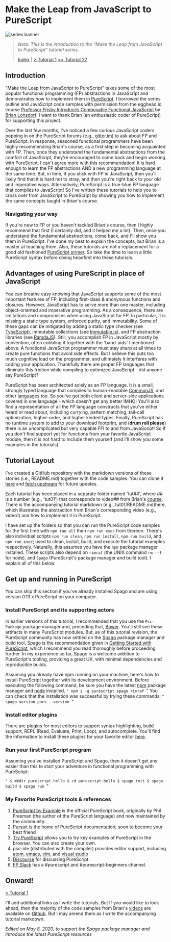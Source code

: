 # Make the Leap from JavaScript to PureScript

![series banner](resources/glitched-abstract.jpg)

> *Note: This is the introduction to the “Make the Leap from JavaScript to PureScript” tutorial series.*
>
> [Index](https://github.com/adkelley/javascript-to-purescript/tree/master/md) | [> Tutorial 1](https://github.com/adkelley/javascript-to-purescript/tree/master/tut01) [>> Tutorial 27](https://github.com/adkelley/javascript-to-purescript/tree/master/tut27)

## Introduction

"Make the Leap from JavaScript to PureScript" takes some of the most popular functional programming (FP) abstractions in JavaScript and demonstrates how to implement them in [PureScript](http://www.purescript.org). I borrowed the series outline and JavaScript code samples with permission from the egghead.io course [Professor Frisby Introduces Composable Functional JavaScript](https://egghead.io/courses/professor-frisby-introduces-composable-functional-javascript) by
[Brian Lonsdorf](https://github.com/DrBoolean).  I want to thank Brian (an enthusiastic coder of PureScript) for supporting this project.


Over the last few months, I've noticed a few curious JavaScript coders popping in on the PureScript forums (e.g., [gitter.im](https://gitter.im/purescript/purescript)) to ask about FP and PureScript.  In response, seasoned functional programmers have been highly recommending Brian's course, as a first step in becoming acquainted with FP. Then, once they understand the fundamental abstractions from the comfort of JavaScript, they're encouraged to come back and begin working with PureScript.  I can't agree more with this recommendation!  It is hard enough to learn the FP abstractions AND a new programming language at the same time.  But, in time, if you stick with FP in JavaScript, then you'll likely find that it is hard not to stray, and then you're right back to your old and imperative ways. Alternatively, PureScript is a true-blue FP language that compiles to JavaScript!  So I've written these tutorials to help you to cross over from JavaScript to PureScript by showing you how to implement the same concepts taught in Brian's course.

### Navigating your way

If you're new to FP or you haven't tackled Brian's course, then I highly recommend that first (I certainly did, and it helped me a lot). Then, once you understand the fundamental abstractions, come back, and I'll show you them in PureScript. I've done my best to explain the concepts, but Brian is a master at teaching them.  Also, these tutorials are not a replacement for a good old fashioned [PureScript primer](https://leanpub.com/purescript). So take the time to learn a little PureScript syntax before diving headfirst into these tutorials.

## Advantages of using PureScript in place of JavaScript

You can breathe easy knowing that JavaScript supports some of the most important features of FP, including first-class & anonymous functions and closures.  However, JavaScript has to serve more than one master, including object-oriented and imperative programming.  As a consequence, there are limitations and compromises when using JavaScript for FP. In particular, it is missing a static type system, enforced purity, and immutability.  Some of these gaps can be mitigated by adding a static type checker (see [TypeScript](https://www.typescriptlang.org/)), immutable collections (see [Immutable.js](https://facebook.github.io/immutable-js/)), and FP abstraction libraries (see [RamdaJS](http://ramdajs.com)). Still, you accomplish FP in JavaScript mostly by convention, often cobbling it together with the 'band-aids' I mentioned above. A functional JavaScript programmer must stay sharp at all times to create pure functions that avoid side effects.  But I believe this puts too much cognitive load on the programmer, and ultimately it interferes with coding your application.  Thankfully there are proper FP languages that eliminate this friction while compiling to optimized JavaScript - did anyone say PureScript?

PureScript has been architected solely as an FP language. It is a small, strongly typed language that compiles to human-readable [CommonJS](https://en.wikipedia.org/wiki/CommonJS), and other [languages](https://github.com/andyarvanitis/purescript-native) too. So you've got both client and server-side applications covered in one language - which doesn't get any better IMHO! You'll also find a representation of all the FP language constructs that you've either heard or read about, including currying, pattern matching, tail-call optimization, higher-order, and higher kinded types.  Finally, PureScript has no runtime system to add to your download footprint, and (**drum roll please**) there is an uncomplicated but very capable FFI to and from JavaScript! So if you don't find support yet for functions from your favorite JavaScript module, then it is not hard to include them yourself (and I'll show you some examples in the tutorials).

## Tutorial Layout

I've created a GitHub repository with the markdown versions of these stories (i.e., README.md) together with the code samples. You can clone it [here](https://github.com/adkelley/javascript-to-purescript) and [fetch upstream](https://help.github.com/articles/syncing-a-fork/) for future updates.

Each tutorial has been placed in a separate folder named 'tut##', where ## is a number (e.g., 'tut01') that corresponds to video## from Brian's [course](https://egghead.io/courses/professor-frisby-introduces-composable-functional-javascript). There is the accompanying tutorial markdown (e.g., tut01/README.md)here, which illustrates the abstraction from Brian's corresponding video (e.g., video1) and how to implement it in PureScript.

I have set up the folders so that you can run the PureScript code samples for the first time with `npm run all` then `npm run exec` from thereon. There's also individual scripts `npm run clean`, `npm run install`, `npm run build`, and `npm run exec`; used to clean, install, build, and execute the tutorial examples respectively. Naturally, this assumes you have the `npm` package manager installed. These scripts also depend on `rimraf` (the UNIX command `rm -rf` for node), and `Spago` (PureScript's package manager and build tool). I explain all of this below.

## Get up and running in PureScript

You can skip this section if you've already installed Spago and are using version 0.13.x PureScript on your computer.

### Install PureScript and its supporting actors
In earlier versions of this tutorial, I recommended that you use the `Psc-Package` package manager and, preceding that, [Bower](https://bower.io). You'll still see these artifacts in many PureScript modules.  But, as of this tutorial revision, the PureScript community has now settled on the [Spago](https://github.com/purescript/spago) package manager and build tool.  Spago is the recommendation given in [Getting Started with PureScript](http://www.purescript.org/learn/getting-started/), which I recommend you read thoroughly before proceeding further. In my experience so far, Spago is a welcome addition to PureScript's tooling, providing a great UX, with minimal dependencies and reproducible builds.

Assuming you already have npm running on your machine, here's how to install PureScript together with its development environment.   Before executing the following command, be sure you have the latest [npm](https://www.npmjs.com/) package manager and [node](https://nodejs.org/en/) installed.
`"
npm i -g purescript spago rimraf
`"
You can check that the installation was successful by trying these commands:
`"
spago version
purs --version
`"

### Install  editor plugins
There are plugins for most editors to support syntax highlighting, build support, REPL (Read, Evaluate, Print, Loop), and autocomplete. You'll find the information to install these plugins for your favorite editor [here](https://github.com/purescript/documentation/blob/master/ecosystem/Editor-and-tool-support.md).

### Run your first PureScript program

Assuming you've installed PureScript and Spago, then it doesn't get any easier than this to start your adventure in functional programming with PureScript:

`"
$ mkdir purescript-hello
$ cd purescript-hello
$ spago init
$ spago build
$ spago run
`"


### My Favorite PureScript tools & references

1. [PureScript by Example](https://book.purescript.org) is the official PureScript book, originally by Phil Freeman (the author of the PureScript language) and now maintained by the community.
2. [Pursuit](https://pursuit.purescript.org) is the home of PureScript documentation; soon to become your best friend
3. [Try PureScript](http://try.purescript.org/) allows you to try key examples of PureScript in the browser.  You can also create your own.
4. psc-ide (distributed with the compiler) provides editor support, including [atom](https://github.com/nwolverson/atom-ide-purescript), [emacs]( https://github.com/epost/psc-ide-emacs), [vim](https://github.com/FrigoEU/psc-ide-vim), and [visual studio]( https://github.com/nwolverson/vscode-ide-purescript)
5. [Discourse](https://discourse.purescript.org/) for discussing PureScript.
6.  [FP Slack](https://functionalprogramming.slack.com/#/) has a #purescript and #purescript-beginners channel.

## Onward!

[> Tutorial 1](https://github.com/adkelley/javascript-to-purescript/tree/master/tut01)

I'll add additional links as I write the tutorials. But If you would like to look ahead, then the majority of the code samples from Brian's [videos](https://egghead.io/courses/professor-frisby-introduces-composable-functional-javascript) are available on [Github](https://github.com/adkelley/javascript-to-purescript). But I may amend them as I write the accompanying tutorial markdown.  

*Edited on May 8, 2020, to support the Spago package manager and introduce the latest PureScript resources*
